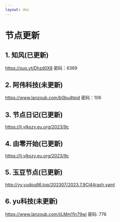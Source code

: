 ```yaml
---
layout: doc
---
```

# 节点更新

## 1. 知风(已更新)

https://suo.yt/Dhzd0X8 密码：6369

## 2. 阿伟科技(未更新)

https://www.lanzoub.com/b0bu4tpid 密码：106

## 3. 节点日记(已更新)

https://lj.ylkszy.eu.org/2023/9c

## 4. 由零开始(已更新)

https://lj.ylkszy.eu.org/2023/9c

## 5. 玉豆节点(已更新)

http://yy.yudou66.top/202307/2023.7.9Cl44rash.yaml
  
## 6. yu科技(未更新)

https://www.lanzoub.com/iiLMm11n79wj 密码: 776
